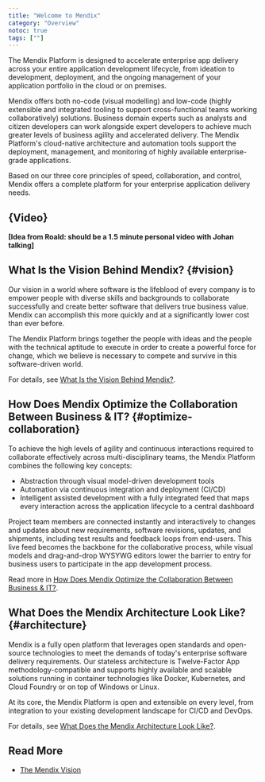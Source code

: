 ```yaml
---
title: "Welcome to Mendix"
category: "Overview"
notoc: true
tags: [""]
---
```


The Mendix Platform is designed to accelerate enterprise app delivery across your entire application development lifecycle, from ideation to development, deployment, and the ongoing management of your application portfolio in the cloud or on premises.

Mendix offers both no-code (visual modelling) and low-code (highly extensible and integrated tooling to support cross-functional teams working collaboratively) solutions. Business domain experts such as analysts and citizen developers can work alongside expert developers to achieve much greater levels of business agility and accelerated delivery. The Mendix Platform's cloud-native architecture and automation tools support the deployment, management, and monitoring of highly available enterprise-grade applications. 

Based on our three core principles of speed, collaboration, and control, Mendix offers a complete platform for your enterprise application delivery needs.

## {Video}

**[Idea from Roald: should be a 1.5 minute personal video with Johan talking]**

## What Is the Vision Behind Mendix? {#vision}

Our vision in a world where software is the lifeblood of every company is to empower people with diverse skills and backgrounds to collaborate successfully and create better software that delivers true business value. Mendix can accomplish this more quickly and at a significantly lower cost than ever before.

The Mendix Platform brings together the people with ideas and the people with the technical aptitude to execute in order to create a powerful force for change, which we believe is necessary to compete and survive in this software-driven world.

For details, see [What Is the Vision Behind Mendix?](what-is-mendix#vision).

## How Does Mendix Optimize the Collaboration Between Business & IT? {#optimize-collaboration}

To achieve the high levels of agility and continuous interactions required to collaborate effectively across multi-disciplinary teams, the Mendix Platform combines the following key concepts:

* Abstraction through visual model-driven development tools
* Automation via continuous integration and deployment (CI/CD)
* Intelligent assisted development with a fully integrated feed that maps every interaction across the application lifecycle to a central dashboard

Project team members are connected instantly and interactively to changes and updates about new requirements, software revisions, updates, and shipments, including test results and feedback loops from end-users. This live feed becomes the backbone for the collaborative process, while visual models and drag-and-drop WYSYWG editors lower the barrier to entry for business users to participate in the app development process.

Read more in [How Does Mendix Optimize the Collaboration Between Business & IT?](what-is-mendix#optimize-collaboration).

## What Does the Mendix Architecture Look Like? {#architecture}

Mendix is a fully open platform that leverages open standards and open-source technologies to meet the demands of today's enterprise software delivery requirements. Our stateless architecture is Twelve-Factor App methodology-compatible and supports highly available and scalable solutions running in container technologies like Docker, Kubernetes, and Cloud Foundry or on top of Windows or Linux.  

At its core, the Mendix Platform is open and extensible on every level, from integration to your existing development landscape for CI/CD and DevOps.

For details, see [What Does the Mendix Architecture Look Like?](what-is-mendix#architecture).

## Read More

* [The Mendix Vision](what-is-mendix)
